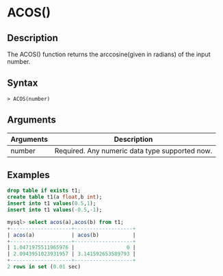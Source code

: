 # **ACOS()**

## **Description**

The ACOS() function returns the arccosine(given in radians) of the input number.

## **Syntax**

```
> ACOS(number)
```

## **Arguments**

|  Arguments   | Description  |
|  ----  | ----  |
| number | Required. Any numeric data type supported now. |

## **Examples**

```sql
drop table if exists t1;
create table t1(a float,b int);
insert into t1 values(0.5,1);
insert into t1 values(-0.5,-1);

mysql> select acos(a),acos(b) from t1;
+--------------------+-------------------+
| acos(a)            | acos(b)           |
+--------------------+-------------------+
| 1.0471975511965976 |                 0 |
| 2.0943951023931957 | 3.141592653589793 |
+--------------------+-------------------+
2 rows in set (0.01 sec)
```
